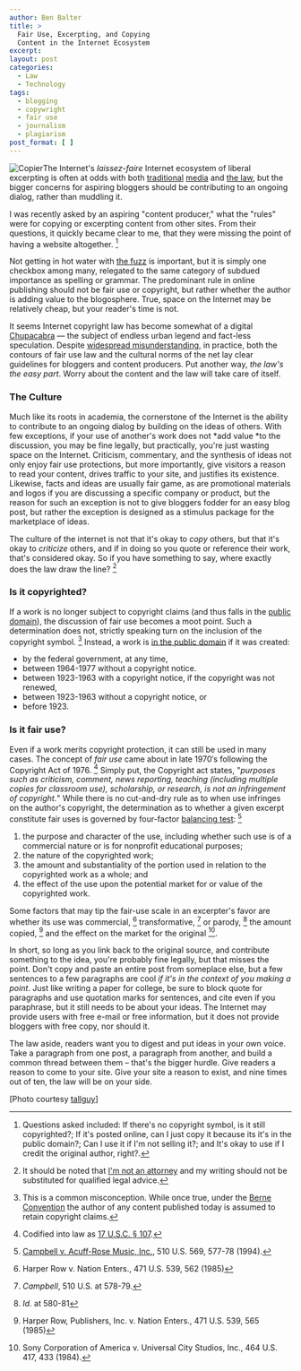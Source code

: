```yaml
---
author: Ben Balter
title: >
  Fair Use, Excerpting, and Copying
  Content in the Internet Ecosystem
excerpt:
layout: post
categories:
  - Law
  - Technology
tags:
  - blogging
  - copywright
  - fair use
  - journalism
  - plagiarism
post_format: [ ]
---
```

![][1]The Internet's *laissez-faire* Internet ecosystem of liberal excerpting is often at odds with both [traditional][2] [media][3] and [the law][4], but the bigger concerns for aspiring bloggers should be contributing to an ongoing dialog, rather than muddling it.

I was recently asked by an aspiring "content producer," what the "rules" were for copying or excerpting content from other sites. From their questions, it quickly became clear to me, that they were missing the point of having a website altogether. [^1]

Not getting in hot water with [the fuzz][6] is important, but it is simply one checkbox among many, relegated to the same category of subdued importance as spelling or grammar. The predominant rule in online publishing should not be fair use or copyright, but rather whether the author is adding value to the blogosphere. True, space on the Internet may be relatively cheap, but your reader's time is not.

It seems Internet copyright law has become somewhat of a digital [Chupacabra][7] — the subject of endless urban legend and fact-less speculation. Despite [widespread misunderstanding][8], in practice, both the contours of fair use law and the cultural norms of the net lay clear guidelines for bloggers and content producers. Put another way, *the law's the easy part*. Worry about the content and the law will take care of itself.

### The Culture

Much like its roots in academia, the cornerstone of the Internet is the ability to contribute to an ongoing dialog by building on the ideas of others. With few exceptions, if your use of another's work does not *add value *to the discussion, you may be fine legally, but practically, you're just wasting space on the Internet. Criticism, commentary, and the synthesis of ideas not only enjoy fair use protections, but more importantly, give visitors a reason to read your content, drives traffic to your site, and justifies its existence. Likewise, facts and ideas are usually fair game, as are promotional materials and logos if you are discussing a specific company or product, but the reason for such an exception is not to give bloggers fodder for an easy blog post, but rather the exception is designed as a stimulus package for the marketplace of ideas.

The culture of the internet is not that it's okay to *copy* others, but that it's okay to *criticize* others, and if in doing so you quote or reference their work, that's considered okay. So if you have something to say, where exactly does the law draw the line? [^2]

### Is it copyrighted?

If a work is no longer subject to copyright claims (and thus falls in the [public domain][10]), the discussion of fair use becomes a moot point. Such a determination does not, strictly speaking turn on the inclusion of the copyright symbol. [^3] Instead, a work is [in the public domain][12] if it was created:

*   by the federal government, at any time,
*   between 1964-1977 without a copyright notice.
*   between 1923-1963 with a copyright notice, if the copyright was not renewed,
*   between 1923-1963 without a copyright notice, or
*   before 1923.

### Is it fair use?

Even if a work merits copyright protection, it can still be used in many cases. The concept of *fair use* came about in late 1970′s following the Copyright Act of 1976. [^4] Simply put, the Copyright act states, "*purposes such as criticism, comment, news reporting, teaching (including multiple copies for classroom use), scholarship, or research, is not an infringement of copyright.*" While there is no cut-and-dry rule as to when use infringes on the author's copyright, the determination as to whether a given excerpt constitute fair uses is governed by four-factor [balancing test][14]: [^5]

1.  the purpose and character of the use, including whether such use is of a commercial nature or is for nonprofit educational purposes;
2.  the nature of the copyrighted work;
3.  the amount and substantiality of the portion used in relation to the copyrighted work as a whole; and
4.  the effect of the use upon the potential market for or value of the copyrighted work.

Some factors that may tip the fair-use scale in an excerpter's favor are whether its use was commercial, [^6] transformative, [^7] or parody, [^8] the amount copied, [^9] and the effect on the market for the original [^10].

In short, so long as you link back to the original source, and contribute something to the idea, you're probably fine legally, but that misses the point. Don't copy and paste an entire post from someplace else, but a few sentences to a few paragraphs are cool *if it's in the context of you making a point*. Just like writing a paper for college, be sure to block quote for paragraphs and use quotation marks for sentences, and cite even if you paraphrase, but it still needs to be about your ideas. The Internet may provide users with free e-mail or free information, but it does not provide bloggers with free copy, nor should it.

The law aside, readers want you to digest and put ideas in your own voice. Take a paragraph from one post, a paragraph from another, and build a common thread between them – that's the bigger hurdle. Give readers a reason to come to your site. Give your site a reason to exist, and nine times out of ten, the law will be on your side.

\[Photo courtesy [tallguy][21]\]

[^1]:  Questions asked included: If there's no copyright symbol, is it still copyrighted?; If it's posted online, can I just copy it because its it's in the public domain?; Can I use it if I'm not selling it?; and It's okay to use if I credit the original author, right?. 
[^2]: It should be noted that [I'm not an attorney][23] and my writing should not be substituted for qualified legal advice. 
[^3]: This is a common misconception. While once true, under the [Berne Convention][25] the author of any content published today is assumed to retain copyright claims. 
[^4]: Codified into law as [17 U.S.C. § 107][27].
[^5]: [Campbell v. Acuff-Rose Music, Inc.][29], 510 U.S. 569, 577-78 (1994).
[^6]: Harper Row v. Nation Enters., 471 U.S. 539, 562 (1985)
[^7]: *Campbell*, 510 U.S. at 578-79. 
[^8]: *Id.* at 580-81 
[^9]: Harper Row, Publishers, Inc. v. Nation Enters., 471 U.S. 539, 565 (1985) 
[^10]: Sony Corporation of America v. Universal City Studios, Inc., 464 U.S. 417, 433 (1984). 

 [1]: http://ben.balter.com/wp-content/uploads/2011/04/2146845610_ebd95e5f4e_b-300x200.jpg "Copier"
 [2]: http://www.washingtonpost.com/wp-dyn/content/article/2009/07/31/AR2009073102476.html
 [3]: http://www.niemanlab.org/2009/08/gawker-and-the-washington-post-a-case-study-in-fair-use/
 [4]: http://ilt.eff.org/index.php/Copyright:_Fair_Use
 [5]: #note-2020-1 "Questions asked included: If there's no copyright symbol, is it still copyrighted?; If it's posted online, can I just copy it because its it's in the public domain?; Can I use it if I'm not selling it?; and It's okay to use if I credit the original author, right?."
 [6]: http://www.hulu.com/watch/13576/hot-fuzz-chase
 [7]: http://redvsblue.com/archive/episode.php?id=89
 [8]: http://www.llrx.com/features/bloggersbeware.htm
 [9]: #note-2020-2 "It should be noted that I'm not an attorney and my writing should not be substituted for qualified legal advice."
 [10]: http://www.law.duke.edu/cspd/comics/zoomcomic.html
 [11]: #note-2020-3 "This is a common misconception. While once true, under the Berne Convention the author of any content published today is assumed to retain copyright claims."
 [12]: http://www.unc.edu/~unclng/public-d.htm
 [13]: #note-2020-4 "Codified into law as 17 U.S.C. § 107."
 [14]: http://en.wikipedia.org/wiki/Balancing_test
 [15]: #note-2020-5 "Campbell v. Acuff-Rose Music, Inc., 510 U.S. 569, 577-78 (1994)."
 [16]: #note-2020-6 "Harper Row v. Nation Enters., 471 U.S. 539, 562 (1985)"
 [17]: #note-2020-7 "Campbell, 510 U.S. at 578-79."
 [18]: #note-2020-8 "Id. at 580-81"
 [19]: #note-2020-9 "Harper Row, Publishers, Inc. v. Nation Enters., 471 U.S. 539, 565 (1985)"
 [20]: #note-2020-10 "Sony Corporation of America v. Universal City Studios, Inc., 464 U.S. 417, 433 (1984)."
 [21]: http://www.flickr.com/photos/talllguy/2146845610/
 [23]: http://ben.balter.com/fine-print/
 [25]: http://en.wikipedia.org/wiki/Berne_Convention_for_the_Protection_of_Literary_and_Artistic_Works
 [27]: http://www.law.cornell.edu/uscode/17/107.html
 [29]: http://caselaw.lp.findlaw.com/scripts/getcase.pl?court=usvol=510`invol=569